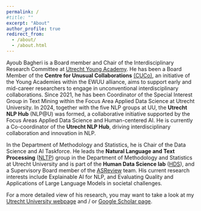 ```yaml
---
permalink: /
#title: ""
excerpt: "About"
author_profile: true
redirect_from: 
  - /about/
  - /about.html
---
```


Ayoub Bagheri is a Board member and Chair of the Interdisciplinary Research Committee at [Utrecht Young Academy](https://www.uu.nl/onderzoek/utrecht-young-academy). He has been a Board Member of the **Centre for Unusual Collaborations** [(CUCo)](https://unusualcollaborations.ewuu.nl), an initiative of the Young Academies within the EWUU alliance, aims to support early and mid-career researchers to engage in unconventional interdisciplinary collaborations. Since 2021, he has been Coordinator of the Special Interest Group in Text Mining within the Focus Area Applied Data Science at Utrecht University. In 2024, together with the five NLP groups at UU, the **Utrecht NLP Hub** (NLP@U) was formed, a collaborative initiative supported by the Focus Areas Applied Data Science and Human-centered AI. He is currently a Co-coordinator of the **Utrecht NLP Hub**, driving interdisciplinary collaboration and innovation in NLP.

In the Department of Methodology and Statistics, he is Chair of the Data Science and AI Taskforce. He leads the **Natural Language and Text Processing** ([NLTP](https://nlp.sites.uu.nl/)) group in the Department of Methodology and Statistics at Utrecht University and is part of the **Human Data Science lab** ([HDS](https://hds.sites.uu.nl/)), and a Supervisory Board member of the [ASReview](https://asreview.nl/) team. His current research interests include Explainable AI for NLP, and Evaluating Quality and Applications of Large Language Models in societal challenges.

For a more detailed view of his research, you may want to take a look at my [Utrecht University webpage](https://www.uu.nl/staff/ABagheri) and / or [Google Scholar page](https://scholar.google.nl/citations?user=QWhiQdgAAAAJ&hl=en).